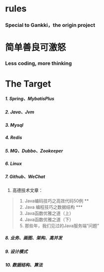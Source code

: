# rules

### Special to Gankki，the origin project

# 简单善良可激怒

### Less coding, more thinking

# The Target
##### 1. Spring、MybatisPlus
##### 2. Java、Jvm
##### 3. Mysql
##### 4. Redis
##### 5. MQ、Dubbo、Zookeeper
##### 6. Linux
##### 7. Github、WeChat
1. 高德技术文章：
> 1. Java编码技巧之高效代码50例 **
> 2. Java 编程技巧之数据结构 ***
> 3. Java函数优雅之道（上）
> 4. Java函数优雅之道（下）
> 5. 那些年，我们见过的Java服务端“问题”
##### 8. 业务、画图、架构、高并发
##### 9. 设计模式
##### 10. 数据结构、算法



